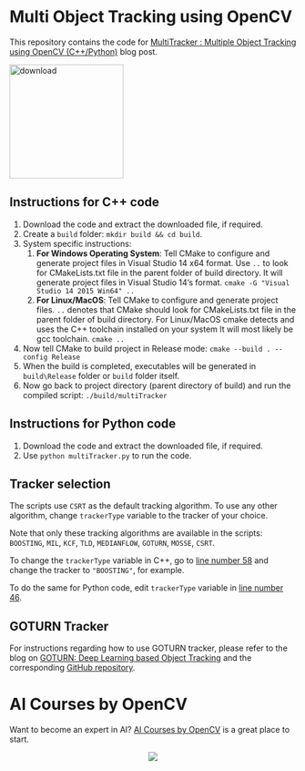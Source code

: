 # Multi Object Tracking using OpenCV
This repository contains the code for [MultiTracker : Multiple Object Tracking using OpenCV (C++/Python)](https://www.learnopencv.com/multitracker-multiple-object-tracking-using-opencv-c-python/) blog post.


[<img src="https://learnopencv.com/wp-content/uploads/2022/07/download-button-e1657285155454.png" alt="download" width="200">](https://www.dropbox.com/scl/fo/ka8whjy25yqe003zte8vs/h?dl=1&rlkey=ndneo59isy0q4ve2dqswqk74u)

## Instructions for C++ code
1. Download the code and extract the downloaded file, if required.
2. Create a `build` folder: `mkdir build && cd build`.
3. System specific instructions:
    1. **For Windows Operating System**: Tell CMake to configure and generate project files in Visual Studio 14 x64 format.
Use `..` to look for CMakeLists.txt file in the parent folder of build directory.
It will generate project files in Visual Studio 14’s format.
`cmake -G "Visual Studio 14 2015 Win64" ..`
    2. **For Linux/MacOS**:
Tell CMake to configure and generate project files.
`..` denotes that CMake should look for CMakeLists.txt file in the parent folder of build directory.
For Linux/MacOS cmake detects and uses the C++ toolchain installed on your system
It will most likely be gcc toolchain.
`cmake ..`
4. Now tell CMake to build project in Release mode: `cmake --build . --config Release`
5. When the build is completed, executables will be generated in `build\Release` folder or `build` folder itself.
6. Now go back to project directory (parent directory of build) and run the compiled script: `./build/multiTracker`

## Instructions for Python code
1. Download the code and extract the downloaded file, if required.
2. Use `python multiTracker.py` to run the code.

## Tracker selection
The scripts use `CSRT` as the default tracking algorithm. To use any other algorithm, change `trackerType` variable to the tracker of your choice.

Note that only these tracking algorithms are available in the scripts: `BOOSTING`, `MIL`, `KCF`, `TLD`, `MEDIANFLOW`, `GOTURN`, `MOSSE`, `CSRT`.

To change the `trackerType` variable in C++, go to [line number 58](https://github.com/spmallick/learnopencv/blob/master/MultiObjectTracker/multiTracker.cpp#L58) and change the tracker to `"BOOSTING"`, for example.

To do the same for Python code, edit `trackerType` variable in [line number 46](https://github.com/spmallick/learnopencv/blob/master/MultiObjectTracker/multiTracker.py#L46).

## GOTURN Tracker
For instructions regarding how to use GOTURN tracker, please refer to the blog on [GOTURN: Deep Learning based Object Tracking](https://www.learnopencv.com/goturn-deep-learning-based-object-tracking) and the corresponding [GitHub repository](https://github.com/spmallick/learnopencv/tree/master/GOTURN).


# AI Courses by OpenCV

Want to become an expert in AI? [AI Courses by OpenCV](https://opencv.org/courses/) is a great place to start. 

<a href="https://opencv.org/courses/">
<p align="center"> 
<img src="https://learnopencv.com/wp-content/uploads/2023/01/AI-Courses-By-OpenCV-Github.png">
</p>
</a>
